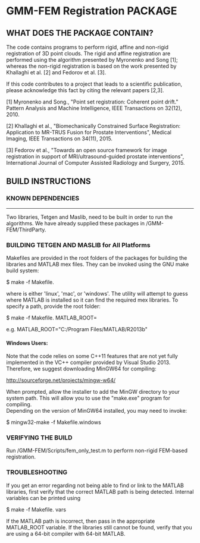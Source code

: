 
# GMM-FEM Registration PACKAGE #

## WHAT DOES THE PACKAGE CONTAIN?

The code contains programs to perform rigid, affine and non-rigid registration
of 3D point clouds. The rigid and affine registration are performed using the 
algorithm presented by Myronenko and Song [1]; whereas the non-rigid 
registration is based on the work presented by Khallaghi et al. [2] and Fedorov 
et al. [3].

If this code contributes to a project that leads to a scientific publication, 
please acknowledge this fact by citing the relevant papers [2,3].

[1] Myronenko and Song., "Point set registration: Coherent point drift." 
Pattern Analysis and Machine Intelligence, IEEE Transactions on 32(12), 2010.

[2] Khallaghi et al., "Biomechanically Constrained Surface Registration: 
Application to MR-TRUS Fusion for Prostate Interventions", Medical Imaging, IEEE Transactions on 34(11), 2015.
 
[3] Fedorov et al., "Towards an open source framework for image registration
in support of MRI/ultrasound-guided prostate interventions", International Journal of Computer Assisted Radiology and Surgery, 2015.

## BUILD INSTRUCTIONS

### KNOWN DEPENDENCIES
----------------------

Two libraries, Tetgen and Maslib, need to be built in order to run the
algorithms.  We have already supplied these packages in /GMM-FEM/ThirdParty.  

### BUILDING TETGEN AND MASLIB for All Platforms

Makefiles are provided in the root folders of the packages for building the
libraries and MATLAB mex files.  They can be invoked using the GNU make
build system:

  $ make -f Makefile.<platform>

where <platform> is either 'linux', 'mac', or 'windows'.  The utility will
attempt to guess where MATLAB is installed so it can find the required mex
libraries.  To specify a path, provide the root folder:

  $ make -f Makefile.<platform> MATLAB_ROOT=<path to matlab>

e.g. MATLAB_ROOT="C:/Program Files/MATLAB/R2013b"

#### Windows Users:

Note that the code relies on some C++11 features that are not yet fully
implemented in the VC++ compiler provided by Visual Studio 2013.  Therefore,
we suggest downloading MinGW64 for compiling:

   http://sourceforge.net/projects/mingw-w64/

When prompted, allow the installer to add the MinGW directory to your system
path.  This will allow you to use the "make.exe" program for compiling.  
Depending on the version of MinGW64 installed, you may need to invoke:

  $ mingw32-make -f Makefile.windows


### VERIFYING THE BUILD

Run /GMM-FEM/Scripts/fem_only_test.m to perform non-rigid FEM-based 
registration.


### TROUBLESHOOTING

If you get an error regarding not being able to find or link to the MATLAB
libraries, first verify that the correct MATLAB path is being detected.
Internal variables can be printed using

  $ make -f Makefile.<platform> vars

If the MATLAB path is incorrect, then pass in the appropriate MATLAB_ROOT
variable.  If the libraries still cannot be found, verify that you are
using a 64-bit compiler with 64-bit MATLAB.
